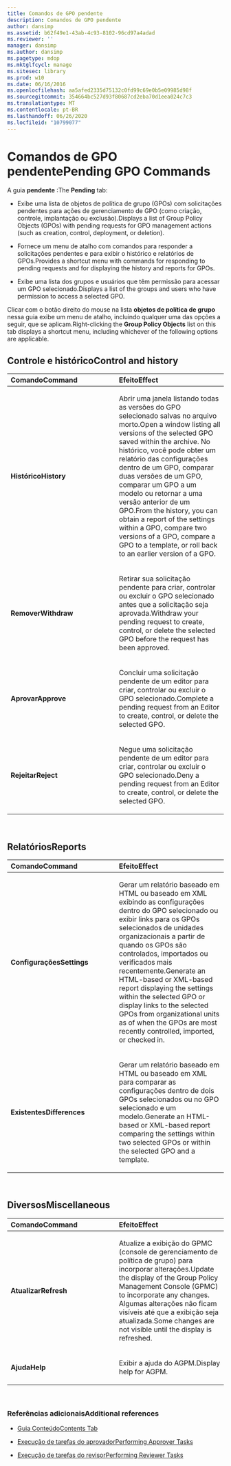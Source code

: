 ```yaml
---
title: Comandos de GPO pendente
description: Comandos de GPO pendente
author: dansimp
ms.assetid: b62f49e1-43ab-4c93-8102-96cd97a4adad
ms.reviewer: ''
manager: dansimp
ms.author: dansimp
ms.pagetype: mdop
ms.mktglfcycl: manage
ms.sitesec: library
ms.prod: w10
ms.date: 06/16/2016
ms.openlocfilehash: aa5afed2335d75132c0fd99c69e0b5e09985d98f
ms.sourcegitcommit: 354664bc527d93f80687cd2eba70d1eea024c7c3
ms.translationtype: MT
ms.contentlocale: pt-BR
ms.lasthandoff: 06/26/2020
ms.locfileid: "10799077"
---
```

# <span data-ttu-id="e78a9-103">Comandos de GPO pendente</span><span class="sxs-lookup"><span data-stu-id="e78a9-103">Pending GPO Commands</span></span>


<span data-ttu-id="e78a9-104">A guia **pendente** :</span><span class="sxs-lookup"><span data-stu-id="e78a9-104">The **Pending** tab:</span></span>

-   <span data-ttu-id="e78a9-105">Exibe uma lista de objetos de política de grupo (GPOs) com solicitações pendentes para ações de gerenciamento de GPO (como criação, controle, implantação ou exclusão).</span><span class="sxs-lookup"><span data-stu-id="e78a9-105">Displays a list of Group Policy Objects (GPOs) with pending requests for GPO management actions (such as creation, control, deployment, or deletion).</span></span>

-   <span data-ttu-id="e78a9-106">Fornece um menu de atalho com comandos para responder a solicitações pendentes e para exibir o histórico e relatórios de GPOs.</span><span class="sxs-lookup"><span data-stu-id="e78a9-106">Provides a shortcut menu with commands for responding to pending requests and for displaying the history and reports for GPOs.</span></span>

-   <span data-ttu-id="e78a9-107">Exibe uma lista dos grupos e usuários que têm permissão para acessar um GPO selecionado.</span><span class="sxs-lookup"><span data-stu-id="e78a9-107">Displays a list of the groups and users who have permission to access a selected GPO.</span></span>

<span data-ttu-id="e78a9-108">Clicar com o botão direito do mouse na lista **objetos de política de grupo** nessa guia exibe um menu de atalho, incluindo qualquer uma das opções a seguir, que se aplicam.</span><span class="sxs-lookup"><span data-stu-id="e78a9-108">Right-clicking the **Group Policy Objects** list on this tab displays a shortcut menu, including whichever of the following options are applicable.</span></span>

## <span data-ttu-id="e78a9-109">Controle e histórico</span><span class="sxs-lookup"><span data-stu-id="e78a9-109">Control and history</span></span>


<table>
<colgroup>
<col width="50%" />
<col width="50%" />
</colgroup>
<thead>
<tr class="header">
<th align="left"><span data-ttu-id="e78a9-110">Comando</span><span class="sxs-lookup"><span data-stu-id="e78a9-110">Command</span></span></th>
<th align="left"><span data-ttu-id="e78a9-111">Efeito</span><span class="sxs-lookup"><span data-stu-id="e78a9-111">Effect</span></span></th>
</tr>
</thead>
<tbody>
<tr class="odd">
<td align="left"><p><strong><span data-ttu-id="e78a9-112">Histórico</span><span class="sxs-lookup"><span data-stu-id="e78a9-112">History</span></span></strong></p></td>
<td align="left"><p><span data-ttu-id="e78a9-113">Abrir uma janela listando todas as versões do GPO selecionado salvas no arquivo morto.</span><span class="sxs-lookup"><span data-stu-id="e78a9-113">Open a window listing all versions of the selected GPO saved within the archive.</span></span> <span data-ttu-id="e78a9-114">No histórico, você pode obter um relatório das configurações dentro de um GPO, comparar duas versões de um GPO, comparar um GPO a um modelo ou retornar a uma versão anterior de um GPO.</span><span class="sxs-lookup"><span data-stu-id="e78a9-114">From the history, you can obtain a report of the settings within a GPO, compare two versions of a GPO, compare a GPO to a template, or roll back to an earlier version of a GPO.</span></span></p></td>
</tr>
<tr class="even">
<td align="left"><p><strong><span data-ttu-id="e78a9-115">Remover</span><span class="sxs-lookup"><span data-stu-id="e78a9-115">Withdraw</span></span></strong></p></td>
<td align="left"><p><span data-ttu-id="e78a9-116">Retirar sua solicitação pendente para criar, controlar ou excluir o GPO selecionado antes que a solicitação seja aprovada.</span><span class="sxs-lookup"><span data-stu-id="e78a9-116">Withdraw your pending request to create, control, or delete the selected GPO before the request has been approved.</span></span></p></td>
</tr>
<tr class="odd">
<td align="left"><p><strong><span data-ttu-id="e78a9-117">Aprovar</span><span class="sxs-lookup"><span data-stu-id="e78a9-117">Approve</span></span></strong></p></td>
<td align="left"><p><span data-ttu-id="e78a9-118">Concluir uma solicitação pendente de um editor para criar, controlar ou excluir o GPO selecionado.</span><span class="sxs-lookup"><span data-stu-id="e78a9-118">Complete a pending request from an Editor to create, control, or delete the selected GPO.</span></span></p></td>
</tr>
<tr class="even">
<td align="left"><p><strong><span data-ttu-id="e78a9-119">Rejeitar</span><span class="sxs-lookup"><span data-stu-id="e78a9-119">Reject</span></span></strong></p></td>
<td align="left"><p><span data-ttu-id="e78a9-120">Negue uma solicitação pendente de um editor para criar, controlar ou excluir o GPO selecionado.</span><span class="sxs-lookup"><span data-stu-id="e78a9-120">Deny a pending request from an Editor to create, control, or delete the selected GPO.</span></span></p></td>
</tr>
</tbody>
</table>

 

## <span data-ttu-id="e78a9-121">Relatórios</span><span class="sxs-lookup"><span data-stu-id="e78a9-121">Reports</span></span>


<table>
<colgroup>
<col width="50%" />
<col width="50%" />
</colgroup>
<thead>
<tr class="header">
<th align="left"><span data-ttu-id="e78a9-122">Comando</span><span class="sxs-lookup"><span data-stu-id="e78a9-122">Command</span></span></th>
<th align="left"><span data-ttu-id="e78a9-123">Efeito</span><span class="sxs-lookup"><span data-stu-id="e78a9-123">Effect</span></span></th>
</tr>
</thead>
<tbody>
<tr class="odd">
<td align="left"><p><strong><span data-ttu-id="e78a9-124">Configurações</span><span class="sxs-lookup"><span data-stu-id="e78a9-124">Settings</span></span></strong></p></td>
<td align="left"><p><span data-ttu-id="e78a9-125">Gerar um relatório baseado em HTML ou baseado em XML exibindo as configurações dentro do GPO selecionado ou exibir links para os GPOs selecionados de unidades organizacionais a partir de quando os GPOs são controlados, importados ou verificados mais recentemente.</span><span class="sxs-lookup"><span data-stu-id="e78a9-125">Generate an HTML-based or XML-based report displaying the settings within the selected GPO or display links to the selected GPOs from organizational units as of when the GPOs are most recently controlled, imported, or checked in.</span></span></p></td>
</tr>
<tr class="even">
<td align="left"><p><strong><span data-ttu-id="e78a9-126">Existentes</span><span class="sxs-lookup"><span data-stu-id="e78a9-126">Differences</span></span></strong></p></td>
<td align="left"><p><span data-ttu-id="e78a9-127">Gerar um relatório baseado em HTML ou baseado em XML para comparar as configurações dentro de dois GPOs selecionados ou no GPO selecionado e um modelo.</span><span class="sxs-lookup"><span data-stu-id="e78a9-127">Generate an HTML-based or XML-based report comparing the settings within two selected GPOs or within the selected GPO and a template.</span></span></p></td>
</tr>
</tbody>
</table>

 

## <span data-ttu-id="e78a9-128">Diversos</span><span class="sxs-lookup"><span data-stu-id="e78a9-128">Miscellaneous</span></span>


<table>
<colgroup>
<col width="50%" />
<col width="50%" />
</colgroup>
<thead>
<tr class="header">
<th align="left"><span data-ttu-id="e78a9-129">Comando</span><span class="sxs-lookup"><span data-stu-id="e78a9-129">Command</span></span></th>
<th align="left"><span data-ttu-id="e78a9-130">Efeito</span><span class="sxs-lookup"><span data-stu-id="e78a9-130">Effect</span></span></th>
</tr>
</thead>
<tbody>
<tr class="odd">
<td align="left"><p><strong><span data-ttu-id="e78a9-131">Atualizar</span><span class="sxs-lookup"><span data-stu-id="e78a9-131">Refresh</span></span></strong></p></td>
<td align="left"><p><span data-ttu-id="e78a9-132">Atualize a exibição do GPMC (console de gerenciamento de política de grupo) para incorporar alterações.</span><span class="sxs-lookup"><span data-stu-id="e78a9-132">Update the display of the Group Policy Management Console (GPMC) to incorporate any changes.</span></span> <span data-ttu-id="e78a9-133">Algumas alterações não ficam visíveis até que a exibição seja atualizada.</span><span class="sxs-lookup"><span data-stu-id="e78a9-133">Some changes are not visible until the display is refreshed.</span></span></p></td>
</tr>
<tr class="even">
<td align="left"><p><strong><span data-ttu-id="e78a9-134">Ajuda</span><span class="sxs-lookup"><span data-stu-id="e78a9-134">Help</span></span></strong></p></td>
<td align="left"><p><span data-ttu-id="e78a9-135">Exibir a ajuda do AGPM.</span><span class="sxs-lookup"><span data-stu-id="e78a9-135">Display help for AGPM.</span></span></p></td>
</tr>
</tbody>
</table>

 

### <span data-ttu-id="e78a9-136">Referências adicionais</span><span class="sxs-lookup"><span data-stu-id="e78a9-136">Additional references</span></span>

-   [<span data-ttu-id="e78a9-137">Guia Conteúdo</span><span class="sxs-lookup"><span data-stu-id="e78a9-137">Contents Tab</span></span>](contents-tab-agpm40.md)

-   [<span data-ttu-id="e78a9-138">Execução de tarefas do aprovador</span><span class="sxs-lookup"><span data-stu-id="e78a9-138">Performing Approver Tasks</span></span>](performing-approver-tasks-agpm40.md)

-   [<span data-ttu-id="e78a9-139">Execução de tarefas do revisor</span><span class="sxs-lookup"><span data-stu-id="e78a9-139">Performing Reviewer Tasks</span></span>](performing-reviewer-tasks-agpm40.md)

 

 





